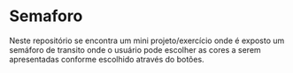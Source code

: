 # Semaforo
Neste repositório se encontra um mini projeto/exercício onde é exposto um semáforo de transito onde o usuário pode escolher as cores a serem apresentadas conforme escolhido através do botões.
